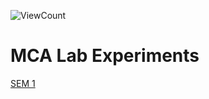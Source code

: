 ![ViewCount](https://views.whatilearened.today/views/github/arjuncvinod/MCA-Lab-Experiments.svg?cache=remove)

# MCA Lab Experiments

[SEM 1](https://github.com/arjuncvinod/MCA-Lab-Experiments/Semester%202)